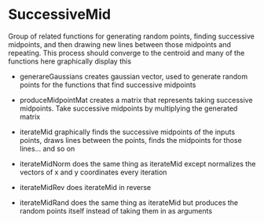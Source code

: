 # SuccessiveMid

Group of related functions for generating random points, finding successive midpoints, and then drawing new lines between those midpoints and repeating. This process should converge to the centroid and many of the functions here graphically display this

- generareGaussians creates gaussian vector, used to generate random points for the functions that find successive midpoints

- produceMidpointMat creates a matrix that represents taking successive midpoints. Take successive midpoints by multiplying the generated matrix

- iterateMid graphically finds the successive midpoints of the inputs points, draws lines between the  points, finds the midpoints for those lines... and so on

- iterateMidNorm does the same thing as iterateMid except normalizes the vectors of x and y coordinates every iteration

- iterateMidRev does iterateMid in reverse

- iterateMidRand does the same thing as iterateMid but produces the random points itself instead of taking them in as arguments
